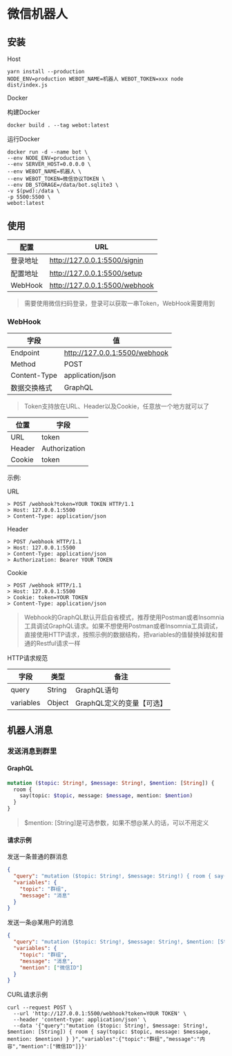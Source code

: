 # 微信机器人

## 安装

Host

```shell
yarn install --production
NODE_ENV=production WEBOT_NAME=机器人 WEBOT_TOKEN=xxx node dist/index.js
```

Docker

构建Docker

```
docker build . --tag webot:latest
```

运行Docker

```shell
docker run -d --name bot \
--env NODE_ENV=production \
--env SERVER_HOST=0.0.0.0 \
--env WEBOT_NAME=机器人 \
--env WEBOT_TOKEN=微信协议TOKEN \
--env DB_STORAGE=/data/bot.sqlite3 \
-v $(pwd):/data \
-p 5500:5500 \
webot:latest
```

## 使用

| 配置     | URL                           |
| -------- | ----------------------------- |
| 登录地址 | http://127.0.0.1:5500/signin  |
| 配置地址 | http://127.0.0.1:5500/setup   |
| WebHook  | http://127.0.0.1:5500/webhook |

> 需要使用微信扫码登录，登录可以获取一串Token，WebHook需要用到







### WebHook

| 字段         | 值                            |
| ------------ | ----------------------------- |
| Endpoint     | http://127.0.0.1:5500/webhook |
| Method       | POST                          |
| Content-Type | application/json              |
| 数据交换格式 | GraphQL                       |

> Token支持放在URL、Header以及Cookie，任意放一个地方就可以了

| 位置   | 字段          |
| ------ | ------------- |
| URL    | token         |
| Header | Authorization |
| Cookie | token         |

示例:

URL

```http
> POST /webhook?token=YOUR TOKEN HTTP/1.1
> Host: 127.0.0.1:5500
> Content-Type: application/json
```

Header

```http
> POST /webhook HTTP/1.1
> Host: 127.0.0.1:5500
> Content-Type: application/json
> Authorization: Bearer YOUR TOKEN
```

Cookie
```http
> POST /webhook HTTP/1.1
> Host: 127.0.0.1:5500
> Cookie: token=YOUR TOKEN
> Content-Type: application/json
```

> Webhook的GraphQL默认开启自省模式，推荐使用Postman或者Insomnia工具调试GraphQL请求。如果不想使用Postman或者Insomnia工具调试，直接使用HTTP请求，按照示例的数据结构，把variables的值替换掉就和普通的Restful请求一样



 HTTP请求规范

| 字段      | 类型   | 备注                      |
| --------- | ------ | ------------------------- |
| query     | String | GraphQL语句               |
| variables | Object | GraphQL定义的变量【可选】 |



## 机器人消息

### 发送消息到群里

#### GraphQL

```graphql
mutation ($topic: String!, $message: String!, $mention: [String]) {
  room {
    say(topic: $topic, message: $message, mention: $mention)
  }
}
```

> $mention: [String]是可选参数，如果不想@某人的话，可以不用定义

#### 请求示例

发送一条普通的群消息

```json
{
  "query": "mutation ($topic: String!, $message: String!) { room { say(topic: $topic, message: $message) } }",
  "variables": {
    "topic": "群组",
    "message": "消息"
  }
}
```

发送一条@某用户的消息

```json
{
  "query": "mutation ($topic: String!, $message: String!, $mention: [String]) { room { say(topic: $topic, message: $message, mention: $mention) } }",
  "variables": {
    "topic": "群组",
    "message": "消息",
    "mention": ["微信ID"]
  }
}
```

CURL请求示例

```shell
curl --request POST \
  --url 'http://127.0.0.1:5500/webhook?token=YOUR TOKEN' \
  --header 'content-type: application/json' \
  --data '{"query":"mutation ($topic: String!, $message: String!, $mention: [String]) { room { say(topic: $topic, message: $message, mention: $mention) } }","variables":{"topic":"群组","message":"内容","mention":["微信ID"]}}'
```


